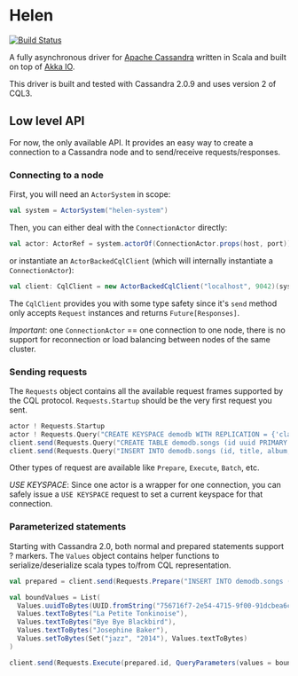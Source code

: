 # Helen

[![Build Status](https://travis-ci.org/vptheron/helen.svg?branch=master)](https://travis-ci.org/vptheron/helen)

A fully asynchronous driver for [Apache Cassandra](http://cassandra.apache.org/) written in Scala and built on top of [Akka IO](http://akka.io/).

This driver is built and tested with Cassandra 2.0.9 and uses version 2 of CQL3.

## Low level API

For now, the only available API. It provides an easy way to create a connection to a Cassandra node and to send/receive requests/responses.

### Connecting to a node

First, you will need an `ActorSystem` in scope:

```scala
val system = ActorSystem("helen-system")
```

Then, you can either deal with the `ConnectionActor` directly:

```scala
val actor: ActorRef = system.actorOf(ConnectionActor.props(host, port))
```

or instantiate an `ActorBackedCqlClient` (which will internally instantiate a `ConnectionActor`):

```scala
val client: CqlClient = new ActorBackedCqlClient("localhost", 9042)(system)
```

The `CqlClient` provides you with some type safety since it's `send` method only accepts `Request` instances and returns `Future[Responses]`.

*Important*: one `ConnectionActor` == one connection to one node, there is no support for reconnection or load balancing between nodes of the same cluster.

### Sending requests

The `Requests` object contains all the available request frames supported by the CQL protocol. `Requests.Startup` should be the very first request you sent.

```scala
actor ! Requests.Startup
actor ! Requests.Query("CREATE KEYSPACE demodb WITH REPLICATION = {'class' : 'SimpleStrategy','replication_factor': 1}")
client.send(Requests.Query("CREATE TABLE demodb.songs (id uuid PRIMARY KEY, title text, album text, artist text, tags set<text>, data blob)"))
client.send(Requests.Query("INSERT INTO demodb.songs (id, title, album, artist, tags) VALUES "756716f7-2e54-4715-9f00-91dcbea6cf50, 'La Petite Tonkinoise', 'Bye Bye Blackbird','Joséphine Baker',{'jazz', '2013'}"))
```

Other types of request are available like `Prepare`, `Execute`, `Batch`, etc.

*USE KEYSPACE*: Since one actor is a wrapper for one connection, you can safely issue a `USE KEYSPACE` request to set a current keyspace for that connection.

### Parameterized statements

Starting with Cassandra 2.0, both normal and prepared statements support ? markers. The `Values` object contains helper functions to serialize/deserialize scala types to/from CQL representation.

```scala
val prepared = client.send(Requests.Prepare("INSERT INTO demodb.songs (id, title, album, artist, tags) VALUES (?, ?, ?, ?, ?)")).asInstanceOf[Prepared]

val boundValues = List(
  Values.uuidToBytes(UUID.fromString("756716f7-2e54-4715-9f00-91dcbea6cf50")),
  Values.textToBytes("La Petite Tonkinoise"),
  Values.textToBytes("Bye Bye Blackbird"),
  Values.textToBytes("Josephine Baker"),
  Values.setToBytes(Set("jazz", "2014"), Values.textToBytes)
)

client.send(Requests.Execute(prepared.id, QueryParameters(values = boundValues)))
```